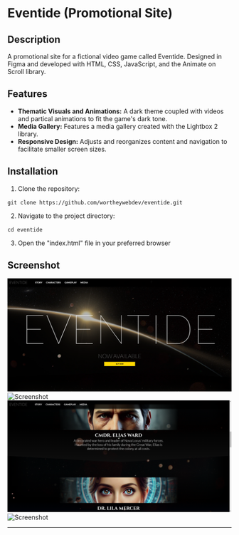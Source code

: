 # Eventide (Promotional Site)

## Description
A promotional site for a fictional video game called Eventide. Designed in Figma and developed with HTML, CSS, JavaScript, and the Animate on Scroll library.

## Features
- **Thematic Visuals and Animations:** A dark theme coupled with videos and partical animations to fit the game's dark tone.
- **Media Gallery:** Features a media gallery created with the Lightbox 2 library.  
- **Responsive Design:** Adjusts and reorganizes content and navigation to facilitate smaller screen sizes.

## Installation
1. Clone the repository:
~~~
git clone https://github.com/wortheywebdev/eventide.git
~~~
2. Navigate to the project directory:
~~~
cd eventide
~~~
3. Open the "index.html" file in your preferred browser

## Screenshot
![Screenshot](https://github.com/WortheyWebDev/eventide/blob/main/screenshots/eventide-hero-1.png)
![Screenshot](https://github.com/WortheyWebDev/eventide/blob/main/screenshots/eventide-story-2.png)
![Screenshot](https://github.com/WortheyWebDev/eventide/blob/main/screenshots/eventide-characters-3.png)
![Screenshot](https://github.com/WortheyWebDev/eventide/blob/main/screenshots/eventide-features-4.png)

---
